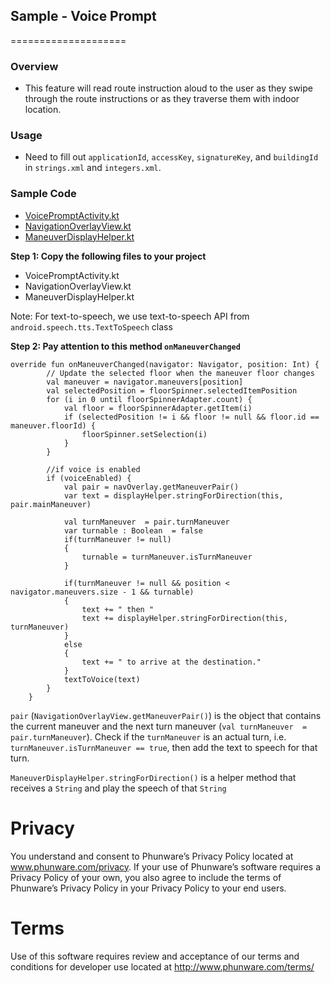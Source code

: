 ## Sample - Voice Prompt
====================

### Overview
- This feature will read route instruction aloud to the user as they swipe through the route instructions or as they traverse them with indoor location.

### Usage

- Need to fill out `applicationId`, `accessKey`, `signatureKey`, and `buildingId` in `strings.xml` and `integers.xml`.

### Sample Code
- [VoicePromptActivity.kt](https://github.com/phunware/maas-mapping-android-sdk/blob/sample_code_updates/Samples/kotlin/src/main/java/com/phunware/kotlin/sample/VoicePromptActivity.kt)
- [NavigationOverlayView.kt](https://github.com/phunware/maas-mapping-android-sdk/blob/sample_code_updates/Samples/kotlin/src/main/java/com/phunware/kotlin/sample/NavigationOverlayView.kt)
- [ManeuverDisplayHelper.kt](https://github.com/phunware/maas-mapping-android-sdk/blob/sample_code_updates/Samples/kotlin/src/main/java/com/phunware/kotlin/sample/ManeuverDisplayHelper.kt)

**Step 1: Copy the following files to your project**

- VoicePromptActivity.kt
- NavigationOverlayView.kt
- ManeuverDisplayHelper.kt

Note: For text-to-speech, we use text-to-speech API from `android.speech.tts.TextToSpeech` class

**Step 2: Pay attention to this method `onManeuverChanged`**

```
override fun onManeuverChanged(navigator: Navigator, position: Int) {
        // Update the selected floor when the maneuver floor changes
        val maneuver = navigator.maneuvers[position]
        val selectedPosition = floorSpinner.selectedItemPosition
        for (i in 0 until floorSpinnerAdapter.count) {
            val floor = floorSpinnerAdapter.getItem(i)
            if (selectedPosition != i && floor != null && floor.id == maneuver.floorId) {
                floorSpinner.setSelection(i)
            }
        }

        //if voice is enabled 
        if (voiceEnabled) {
            val pair = navOverlay.getManeuverPair()
            var text = displayHelper.stringForDirection(this, pair.mainManeuver)

            val turnManeuver  = pair.turnManeuver
            var turnable : Boolean  = false
            if(turnManeuver != null)
            {
                turnable = turnManeuver.isTurnManeuver
            }

            if(turnManeuver != null && position < navigator.maneuvers.size - 1 && turnable)
            {
                text += " then "
                text += displayHelper.stringForDirection(this, turnManeuver)
            }
            else
            {
                text += " to arrive at the destination."
            }
            textToVoice(text)
        }
    }
```
`pair` (`NavigationOverlayView.getManeuverPair()`) is the object that contains the current maneuver and the next turn maneuver (`val turnManeuver  = pair.turnManeuver`). Check if the `turnManeuver` is an actual turn, i.e. `turnManeuver.isTurnManeuver == true`, then add the text to speech for that turn.

`ManeuverDisplayHelper.stringForDirection()` is a helper method that receives a `String` and play the speech of that `String`     

# Privacy
You understand and consent to Phunware’s Privacy Policy located at www.phunware.com/privacy. If your use of Phunware’s software requires a Privacy Policy of your own, you also agree to include the terms of Phunware’s Privacy Policy in your Privacy Policy to your end users.

# Terms
Use of this software requires review and acceptance of our terms and conditions for developer use located at http://www.phunware.com/terms/